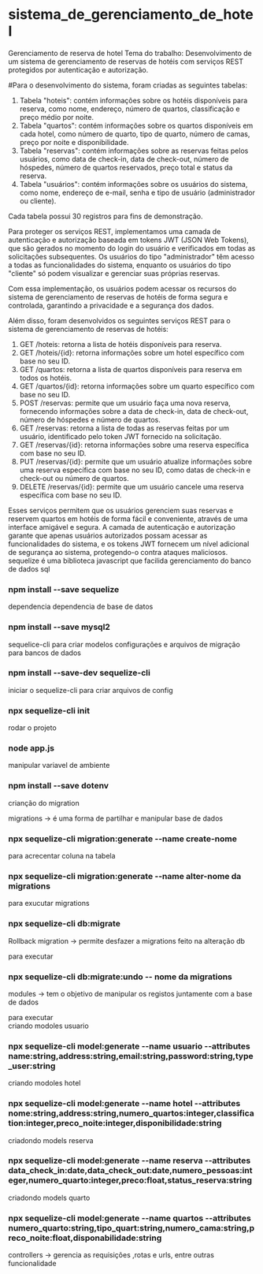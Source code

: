 # sistema_de_gerenciamento_de_hotel
Gerenciamento de reserva de hotel
Tema do trabalho: Desenvolvimento de um sistema de gerenciamento de reservas de hotéis com serviços REST protegidos por autenticação e autorização.

#Para o desenvolvimento do sistema, foram criadas as seguintes tabelas:

1. Tabela "hoteis": contém informações sobre os hotéis disponíveis para reserva, como nome, endereço, número de quartos, classificação e preço médio por noite.
2. Tabela "quartos": contém informações sobre os quartos disponíveis em cada hotel, como número de quarto, tipo de quarto, número de camas, preço por noite e disponibilidade.
3. Tabela "reservas": contém informações sobre as reservas feitas pelos usuários, como data de check-in, data de check-out, número de hóspedes, número de quartos reservados, preço total e status da reserva.
4. Tabela "usuários": contém informações sobre os usuários do sistema, como nome, endereço de e-mail, senha e tipo de usuário (administrador ou cliente).

Cada tabela possui 30 registros para fins de demonstração.

Para proteger os serviços REST, implementamos uma camada de autenticação e autorização baseada em tokens JWT (JSON Web Tokens), que são gerados no momento do login do usuário e verificados em todas as solicitações subsequentes. Os usuários do tipo "administrador" têm acesso a todas as funcionalidades do sistema, enquanto os usuários do tipo "cliente" só podem visualizar e gerenciar suas próprias reservas.

Com essa implementação, os usuários podem acessar os recursos do sistema de gerenciamento de reservas de hotéis de forma segura e controlada, garantindo a privacidade e a segurança dos dados.

Além disso, foram desenvolvidos os seguintes serviços REST para o sistema de gerenciamento de reservas de hotéis:

1. GET /hoteis: retorna a lista de hotéis disponíveis para reserva.
2. GET /hoteis/{id}: retorna informações sobre um hotel específico com base no seu ID.
3. GET /quartos: retorna a lista de quartos disponíveis para reserva em todos os hotéis.
4. GET /quartos/{id}: retorna informações sobre um quarto específico com base no seu ID.
5. POST /reservas: permite que um usuário faça uma nova reserva, fornecendo informações sobre a data de check-in, data de check-out, número de hóspedes e número de quartos.
6. GET /reservas: retorna a lista de todas as reservas feitas por um usuário, identificado pelo token JWT fornecido na solicitação.
7. GET /reservas/{id}: retorna informações sobre uma reserva específica com base no seu ID.
8. PUT /reservas/{id}: permite que um usuário atualize informações sobre uma reserva específica com base no seu ID, como datas de check-in e check-out ou número de quartos.
9. DELETE /reservas/{id}: permite que um usuário cancele uma reserva específica com base no seu ID.

Esses serviços permitem que os usuários gerenciem suas reservas e reservem quartos em hotéis de forma fácil e conveniente, através de uma interface amigável e segura. A camada de autenticação e autorização garante que apenas usuários autorizados possam acessar as funcionalidades do sistema, e os tokens JWT fornecem um nível adicional de segurança ao sistema, protegendo-o contra ataques maliciosos.
sequelize é uma biblioteca javascript que facilida gerenciamento do banco de dados sql 
### npm install --save sequelize

dependencia dependencia de base de datos
### npm install --save mysql2

sequelice-cli para criar modelos configurações e arquivos de migração para bancos de dados 
### npm install --save-dev sequelize-cli

iniciar o sequelize-cli para criar arquivos de config 

### npx sequelize-cli init 

rodar o projeto 
### node app.js


manipular variavel de ambiente 
### npm install --save dotenv 

crianção do migration 

migrations -> é uma forma de partilhar e manipular base de dados 
### npx sequelize-cli migration:generate --name create-nome

para acrecentar coluna na tabela 
### npx sequelize-cli migration:generate --name alter-nome da migrations 

para exucutar migrations
### npx sequelize-cli db:migrate

Rollback migration -> permite desfazer a migrations feito na alteração db 

para executar 
### npx sequelize-cli db:migrate:undo -- nome da migrations


modules -> tem o objetivo de manipular os registos juntamente com a base de dados 

para executar  
criando modoles usuario 
### npx sequelize-cli model:generate --name usuario --attributes name:string,address:string,email:string,password:string,type_user:string

criando modoles hotel
### npx sequelize-cli model:generate --name hotel --attributes  nome:string,address:string,numero_quartos:integer,classification:integer,preco_noite:integer,disponibilidade:string

criadondo models reserva 
### npx sequelize-cli model:generate --name reserva --attributes data_check_in:date,data_check_out:date,numero_pessoas:integer,numero_quarto:integer,preco:float,status_reserva:string

criadondo models quarto
### npx sequelize-cli model:generate --name quartos --attributes   numero_quarto:string,tipo_quart:string,numero_cama:string,preco_noite:float,disponabilidade:string

controllers -> gerencia as requisições ,rotas e urls, entre outras funcionalidade 



 

